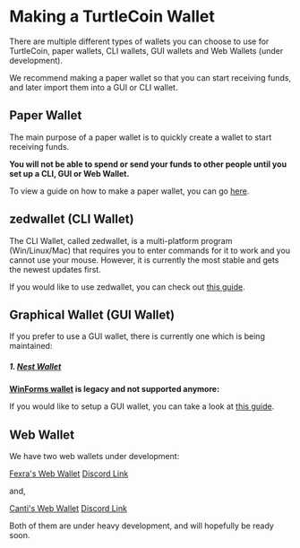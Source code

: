 # Making a TurtleCoin Wallet

There are multiple different types of wallets you can choose to use for TurtleCoin, paper wallets, CLI wallets, GUI wallets and Web Wallets (under development).

We recommend making a paper wallet so that you can start receiving funds, and later import them into a GUI or CLI wallet.

## Paper Wallet

The main purpose of a paper wallet is to quickly create a wallet to start receiving funds.

**You will not be able to spend or send your funds to other people until you set up a CLI, GUI or Web Wallet.**

To view a guide on how to make a paper wallet, you can go [here](Making-a-paper-wallet).

## zedwallet (CLI Wallet)

The CLI Wallet, called zedwallet, is a multi-platform program (Win/Linux/Mac) that requires you to enter commands for it to work and you cannot use your mouse. However, it is currently the most stable and gets the newest updates first.

If you would like to use zedwallet, you can check out [this guide](Using-zedwallet).

## Graphical Wallet (GUI Wallet)

If you prefer to use a GUI wallet, there is currently one which is being maintained:

##### 1. [Nest Wallet](https://github.com/turtlecoin/turtle-wallet-go)

**[WinForms wallet](https://github.com/turtlecoin/turtle-wallet-xamarin) is legacy and not supported anymore:**


If you would like to setup a GUI wallet, you can take a look at [this guide](Making-a-GUI-Wallet).

## Web Wallet

We have two web wallets under development:

[Fexra's Web Wallet](https://beta.turtlewallet.io)
[Discord Link](https://discord.gg/ukkSbV)

and,

[Canti's Web Wallet](https://vico-web-wallet.turtlecoin.ws/)
[Discord Link](https://discord.gg/T39Fdr)

Both of them are under heavy development, and will hopefully be ready soon.

